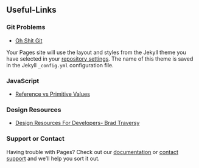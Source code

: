 ## Useful-Links

### Git Problems
- [Oh Shit Git](https://ohshitgit.com/)

Your Pages site will use the layout and styles from the Jekyll theme you have selected in your [repository settings](https://github.com/beccyv/beccyv.github.io/settings/pages). The name of this theme is saved in the Jekyll `_config.yml` configuration file.

### JavaScript
- [Reference vs Primitive Values](https://academind.com/tutorials/reference-vs-primitive-values)

### Design Resources
- [Design Resources For Developers- Brad Traversy](https://github.com/bradtraversy/design-resources-for-developers)

### Support or Contact

Having trouble with Pages? Check out our [documentation](https://docs.github.com/categories/github-pages-basics/) or [contact support](https://support.github.com/contact) and we’ll help you sort it out.
